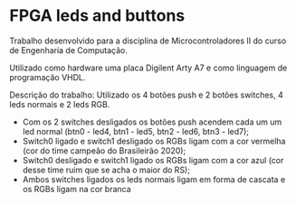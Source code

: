 # FPGA leds and buttons
Trabalho desenvolvido para a disciplina de Microcontroladores II do curso de Engenharia de Computação.

Utilizado como hardware uma placa Digilent Arty A7 e como linguagem de programação VHDL.

Descrição do trabalho:
Utilizado os 4 botões push e 2 botões switches, 4 leds normais e 2 leds RGB.
* Com os 2 switches desligados os botões push acendem cada um um led normal (btn0 - led4, btn1 - led5, btn2 - led6, btn3 - led7);
* Switch0 ligado e switch1 desligado os RGBs ligam com a cor vermelha (cor do time campeão do Brasileirão 2020);
* Switch0 desligado e switch1 ligado os RGBs ligam com a cor azul (cor desse time ruim que se acha o maior do RS);
* Ambos switches ligados os leds normais ligam em forma de cascata e os RGBs ligam na cor branca
